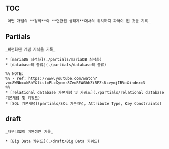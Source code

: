 ## TOC

    _어떤 개념의 **정의**와 **연관된 생태계**에서의 위치까지 파악이 된 것을 기록_



## Partials

    _파편화된 개념 지식을 기록_

    * [mariaDB 최적화](./partials/mariaDB 최적화)
    * [database의 종류](./partials/database의 종류)

    %% NOTE:
    %% - ref: https://www.youtube.com/watch?v=c8WNbcxkRhY&list=PLcXyemr8ZeoREWGhhZi5FZs6cvymjIBVe&index=3
    %%
    * [relational database 기본개념 및 키워드](./partials/relational database 기본개념 및 키워드)
    * [SQL 기본개념](partials/SQL 기본개념, Attribute Type, Key Constraints)


## draft

    _터무니없이 미완성인 기록_

    * [Big Data 키워드](./draft/Big Data 키워드)

